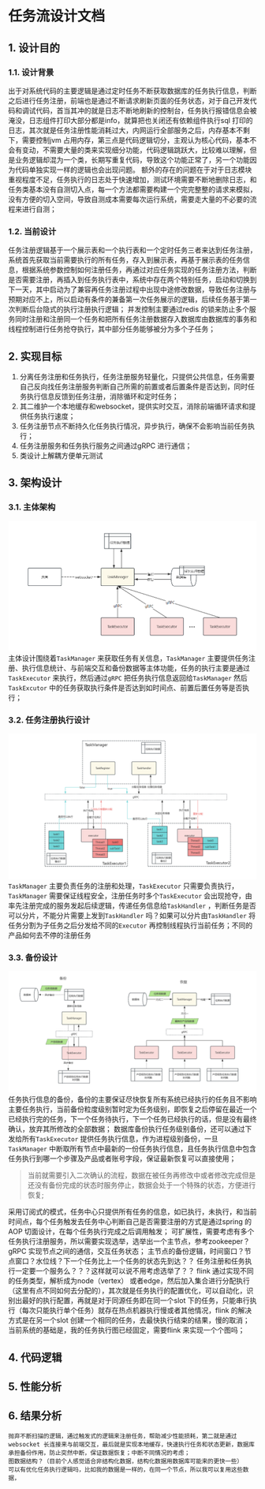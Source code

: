 # 任务流设计文档

## 1. 设计目的

### 1.1. 设计背景

出于对系统代码的主要逻辑是通过定时任务不断获取数据库的任务执行信息，判断之后进行任务注册，前端也是通过不断请求刷新页面的任务状态，对于自己开发代码和调试代码，首当其冲的就是日志不断地刷新的控制台，任务执行报错信息会被淹没，日志组件打印大部分都是info，就算把也关闭还有依赖组件执行sql 打印的日志，其次就是任务注册性能消耗过大，内网运行全部服务之后，内存基本不剩下，需要控制jvm 占用内存，第三点是代码逻辑切分，主观认为核心代码，基本不会有变动，不需要大量的类来实现细分功能，代码逻辑跳跃大，比较难以理解，但是业务逻辑却混为一个类，长期写重复代码，导致这个功能正常了，另一个功能因为代码单独实现一样的逻辑也会出现问题。
额外的存在的问题在于对于日志模块重视程度不足，任务执行的日志处于快速增加，测试环境需要不断地删除日志，和任务类基本没有自测切入点，每一个方法都需要构建一个完完整整的请求来模拟，没有方便的切入空间，导致自测成本需要每次运行系统，需要走大量的不必要的流程来进行自测；

### 1.2. 当前设计

任务注册逻辑基于一个展示表和一个执行表和一个定时任务三者来达到任务注册，系统首先获取当前需要执行的所有任务，存入到展示表，再基于展示表的任务信息，根据系统参数控制如何注册任务，再通过对应任务实现的任务注册方法，判断是否需要注册，再插入到任务执行表中，系统中存在两个特别任务，启动和切换到下一天，其中启动为了兼容再任务注册过程中出现中途修改数据，导致任务注册与预期对应不上，所以启动有条件的兼备第一次任务展示的逻辑，后续任务基于第一次判断后台隐式的执行注册执行逻辑；
并发控制主要通过redis 的锁来防止多个服务同时注册和注册同一个任务和把所有任务注册数据存入数据库由数据库的事务和线程控制进行任务抢夺执行，其中部分任务能够被分为多个子任务；

## 2. 实现目标

1. 分离任务注册和任务执行，任务注册服务轻量化，只提供公共信息，任务需要自己反向找任务注册服务判断自己所需的前置或者后置条件是否达到，同时任务执行信息反馈到任务注册，消除循环和定时任务；
2. 其二维护一个本地缓存和websocket，提供实时交互，消除前端循环请求和提供任务执行速度；
3. 任务注册节点不断持久化任务执行情况，异步执行，确保不会影响当前任务执行；
4. 任务注册服务和任务执行服务之间通过gRPC 进行通信；
5. 类设计上解耦方便单元测试

## 3. 架构设计

### 3.1. 主体架构

![architecture](./images/architecture.png)
主体设计围绕着`TaskManager` 来获取任务有关信息，`TaskManager` 主要提供任务注册、执行信息统计、与前端交互和备份数据等主体功能，任务的执行主要是通过`TaskExecutor` 来执行，然后通过`gRPC` 把任务执行信息返回给`TaskManager` 然后`TaskExcutor` 中的任务获取执行条件是否达到如时间点、前置后置任务等是否执行；

### 3.2. 任务注册执行设计

![task_manager](./images/task_manager.png)
`TaskManager` 主要负责任务的注册和处理，`TaskExecutor` 只需要负责执行，`TaskManager` 需要保证线程安全，注册任务时多个`TaskExecutor` 会出现抢夺，由率先注册完成的服务发起后续逻辑，传递任务信息给`TaskHandler` ，判断任务是否可以分片，不能分片需要上发到`TaskHandler` 吗？如果可以分片由`TaskHandler` 将任务分割为子任务之后分发给不同的`Executor` 再控制线程执行当前任务；不同的产品如何去不停的注册任务

### 3.3. 备份设计

![recover_backup](./images/recover_backup.png)
任务执行信息的备份，备份的主要保证尽快恢复所有系统已经执行的任务且不影响主要任务执行，当前备份粒度级别暂时定为任务级别，即恢复之后停留在最近一个已经执行完的任务，下一个任务待执行，下一个任务已经执行的话，但是没有最终确认，放弃其所修改的全部数据；
数据库备份执行任务级别备份，还可以通过下发给所有`TaskExecutor` 提供任务执行信息，作为进程级别备份，一旦`TaskManager` 中断取所有节点中最新的一份任务执行信息，且任务执行信息中包含任务执行到哪一个步骤及产品或者账号字段，保证最新恢复可以直接使用；
> 当前就需要引入二次确认的流程，数据在被任务再修改中或者修改完成但是还没有备份完成的状态时服务停止，数据会处于一个特殊的状态，方便进行恢复;

采用订阅式的模式，任务中心只提供所有任务的信息，如已执行，未执行，和当前时间点，每个任务触发去任务中心判断自己是否需要注册的方式是通过spring 的AOP 切面设计，在每个任务执行完成之后调用触发；
可扩展性，需要考虑有多个任务执行注册服务，所以需要实现选举，选举出一个主节点，参考zookeeper？gRPC 实现节点之间的通信，交互任务状态；
主节点的备份逻辑，时间窗口？节点窗口？水位线？下一个任务比上一个任务的状态先到达？？
任务注册和任务执行一定要一个服务么？？？这样就可以说不用考虑选举了？？
flink 通过实现不同的任务类型，解析成为node（vertex） 或者edge，然后加入集合进行分配执行（这里有点不同如何去分配的），其次就是任务执行的配置优化，可以自动化，识别出最好的执行配置，再就是对于同源任务即在同一个slot 下的任务，只能串行执行（每次只能执行单个任务）就存在热点机器执行慢或者其他情况，flink 的解决方式是在另一个slot 创建一个相同的任务，去最快执行结束的结果，慢的取消；
当前系统的基础是，我的任务执行图已经固定，需要flink 来实现一个个图吗；

## 4. 代码逻辑

## 5. 性能分析

## 6. 结果分析

    抛弃不断扫描的逻辑，通过触发式的逻辑来注册任务，帮助减少性能损耗，第二就是通过websocket 长连接来与前端交互，最后就是实现本地缓存，快速执行任务和状态更新，数据库承担备份作用，防止突然中断，保证数据恢复；中断不同情况的考虑；
    图数据结构？（目前个人感觉适合非结构化数据，结构化数据用数据库可能来的更快一些）
    可以有优化任务执行逻辑吗，比如我的数据是一样的，在同一个节点，所以我可以复用这些数据，
